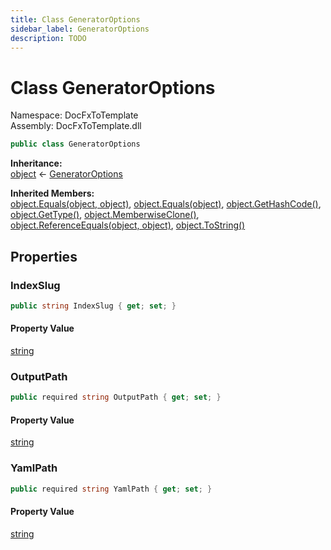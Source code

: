```yaml
---
title: Class GeneratorOptions
sidebar_label: GeneratorOptions
description: TODO
---
```


# Class GeneratorOptions
Namespace: DocFxToTemplate   
Assembly: DocFxToTemplate.dll
    
   

```csharp title="T:\Projekty\DocFxToTemplate\src\DocFxToTemplate\GeneratorOptions.cs#2" 
public class GeneratorOptions
```

**Inheritance:**   
[object](https://learn.microsoft.com/dotnet/api/system.object) &lt;- 
[GeneratorOptions](../DocFxToTemplate/GeneratorOptions)   

**Inherited Members:**   
[object.Equals(object, object)](https://learn.microsoft.com/dotnet/api/system.object.equals#system-object-equals(system-object-system-object)), [object.Equals(object)](https://learn.microsoft.com/dotnet/api/system.object.equals#system-object-equals(system-object)), [object.GetHashCode()](https://learn.microsoft.com/dotnet/api/system.object.gethashcode), [object.GetType()](https://learn.microsoft.com/dotnet/api/system.object.gettype), [object.MemberwiseClone()](https://learn.microsoft.com/dotnet/api/system.object.memberwiseclone), [object.ReferenceEquals(object, object)](https://learn.microsoft.com/dotnet/api/system.object.referenceequals), [object.ToString()](https://learn.microsoft.com/dotnet/api/system.object.tostring)   

   

## Properties
### IndexSlug
   
            
```csharp title="T:\Projekty\DocFxToTemplate\src\DocFxToTemplate\GeneratorOptions.cs#7"
public string IndexSlug { get; set; }
```   

#### Property Value
[string](https://learn.microsoft.com/dotnet/api/system.string)   
   
### OutputPath
   
            
```csharp title="T:\Projekty\DocFxToTemplate\src\DocFxToTemplate\GeneratorOptions.cs#5"
public required string OutputPath { get; set; }
```   

#### Property Value
[string](https://learn.microsoft.com/dotnet/api/system.string)   
   
### YamlPath
   
            
```csharp title="T:\Projekty\DocFxToTemplate\src\DocFxToTemplate\GeneratorOptions.cs#4"
public required string YamlPath { get; set; }
```   

#### Property Value
[string](https://learn.microsoft.com/dotnet/api/system.string)   
   
   

   

   

   

   

   